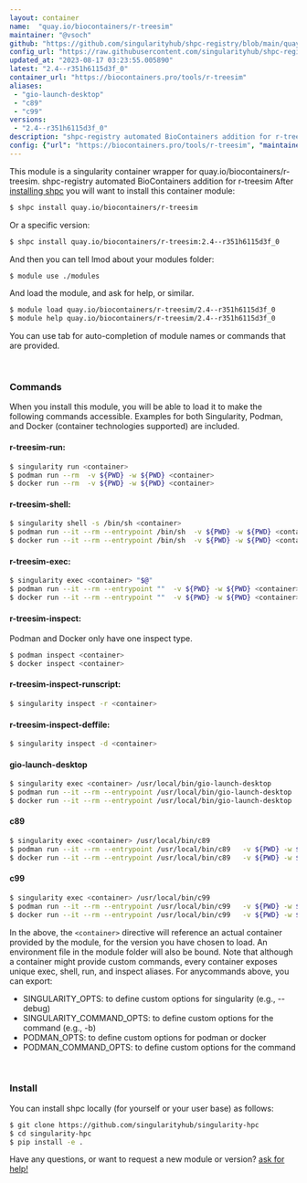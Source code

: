 ```yaml
---
layout: container
name:  "quay.io/biocontainers/r-treesim"
maintainer: "@vsoch"
github: "https://github.com/singularityhub/shpc-registry/blob/main/quay.io/biocontainers/r-treesim/container.yaml"
config_url: "https://raw.githubusercontent.com/singularityhub/shpc-registry/main/quay.io/biocontainers/r-treesim/container.yaml"
updated_at: "2023-08-17 03:23:55.005890"
latest: "2.4--r351h6115d3f_0"
container_url: "https://biocontainers.pro/tools/r-treesim"
aliases:
 - "gio-launch-desktop"
 - "c89"
 - "c99"
versions:
 - "2.4--r351h6115d3f_0"
description: "shpc-registry automated BioContainers addition for r-treesim"
config: {"url": "https://biocontainers.pro/tools/r-treesim", "maintainer": "@vsoch", "description": "shpc-registry automated BioContainers addition for r-treesim", "latest": {"2.4--r351h6115d3f_0": "sha256:e37a54fb0f6d622d8c4498b6a2daa7fde31d4c4252ed7842327b844523bbf7ed"}, "tags": {"2.4--r351h6115d3f_0": "sha256:e37a54fb0f6d622d8c4498b6a2daa7fde31d4c4252ed7842327b844523bbf7ed"}, "docker": "quay.io/biocontainers/r-treesim", "aliases": {"gio-launch-desktop": "/usr/local/bin/gio-launch-desktop", "c89": "/usr/local/bin/c89", "c99": "/usr/local/bin/c99"}}
---
```


This module is a singularity container wrapper for quay.io/biocontainers/r-treesim.
shpc-registry automated BioContainers addition for r-treesim
After [installing shpc](#install) you will want to install this container module:


```bash
$ shpc install quay.io/biocontainers/r-treesim
```

Or a specific version:

```bash
$ shpc install quay.io/biocontainers/r-treesim:2.4--r351h6115d3f_0
```

And then you can tell lmod about your modules folder:

```bash
$ module use ./modules
```

And load the module, and ask for help, or similar.

```bash
$ module load quay.io/biocontainers/r-treesim/2.4--r351h6115d3f_0
$ module help quay.io/biocontainers/r-treesim/2.4--r351h6115d3f_0
```

You can use tab for auto-completion of module names or commands that are provided.

<br>

### Commands

When you install this module, you will be able to load it to make the following commands accessible.
Examples for both Singularity, Podman, and Docker (container technologies supported) are included.

#### r-treesim-run:

```bash
$ singularity run <container>
$ podman run --rm  -v ${PWD} -w ${PWD} <container>
$ docker run --rm  -v ${PWD} -w ${PWD} <container>
```

#### r-treesim-shell:

```bash
$ singularity shell -s /bin/sh <container>
$ podman run --it --rm --entrypoint /bin/sh  -v ${PWD} -w ${PWD} <container>
$ docker run --it --rm --entrypoint /bin/sh  -v ${PWD} -w ${PWD} <container>
```

#### r-treesim-exec:

```bash
$ singularity exec <container> "$@"
$ podman run --it --rm --entrypoint ""  -v ${PWD} -w ${PWD} <container> "$@"
$ docker run --it --rm --entrypoint ""  -v ${PWD} -w ${PWD} <container> "$@"
```

#### r-treesim-inspect:

Podman and Docker only have one inspect type.

```bash
$ podman inspect <container>
$ docker inspect <container>
```

#### r-treesim-inspect-runscript:

```bash
$ singularity inspect -r <container>
```

#### r-treesim-inspect-deffile:

```bash
$ singularity inspect -d <container>
```


#### gio-launch-desktop

```bash
$ singularity exec <container> /usr/local/bin/gio-launch-desktop
$ podman run --it --rm --entrypoint /usr/local/bin/gio-launch-desktop   -v ${PWD} -w ${PWD} <container> -c " $@"
$ docker run --it --rm --entrypoint /usr/local/bin/gio-launch-desktop   -v ${PWD} -w ${PWD} <container> -c " $@"
```


#### c89

```bash
$ singularity exec <container> /usr/local/bin/c89
$ podman run --it --rm --entrypoint /usr/local/bin/c89   -v ${PWD} -w ${PWD} <container> -c " $@"
$ docker run --it --rm --entrypoint /usr/local/bin/c89   -v ${PWD} -w ${PWD} <container> -c " $@"
```


#### c99

```bash
$ singularity exec <container> /usr/local/bin/c99
$ podman run --it --rm --entrypoint /usr/local/bin/c99   -v ${PWD} -w ${PWD} <container> -c " $@"
$ docker run --it --rm --entrypoint /usr/local/bin/c99   -v ${PWD} -w ${PWD} <container> -c " $@"
```



In the above, the `<container>` directive will reference an actual container provided
by the module, for the version you have chosen to load. An environment file in the
module folder will also be bound. Note that although a container
might provide custom commands, every container exposes unique exec, shell, run, and
inspect aliases. For anycommands above, you can export:

 - SINGULARITY_OPTS: to define custom options for singularity (e.g., --debug)
 - SINGULARITY_COMMAND_OPTS: to define custom options for the command (e.g., -b)
 - PODMAN_OPTS: to define custom options for podman or docker
 - PODMAN_COMMAND_OPTS: to define custom options for the command

<br>

### Install

You can install shpc locally (for yourself or your user base) as follows:

```bash
$ git clone https://github.com/singularityhub/singularity-hpc
$ cd singularity-hpc
$ pip install -e .
```

Have any questions, or want to request a new module or version? [ask for help!](https://github.com/singularityhub/singularity-hpc/issues)